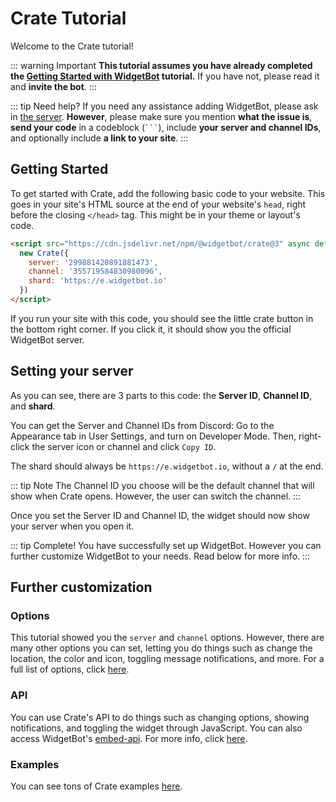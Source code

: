# Crate Tutorial

Welcome to the Crate tutorial!

::: warning Important
**This tutorial assumes you have already completed the [Getting Started with WidgetBot](/tutorial) tutorial.** If you have not, please read it and **invite the bot**.
:::

::: tip Need help?
If you need any assistance adding WidgetBot, please ask in [the server](https://discord.gg/NYBEhN7). **However**, please make sure you mention **what the issue is**, **send your code** in a codeblock (` ``` `), include **your server and channel IDs**, and optionally include **a link to your site**.
:::

## Getting Started

To get started with Crate, add the following basic code to your website. This goes in your site's HTML source at the end of your website's `head`, right before the closing `</head>` tag. This might be in your theme or layout's code.

```html
<script src="https://cdn.jsdelivr.net/npm/@widgetbot/crate@3" async defer>
  new Crate({
    server: '299881420891881473',
    channel: '355719584830980096',
    shard: 'https://e.widgetbot.io'
  })
</script>
```

If you run your site with this code, you should see the little crate button in the bottom right corner. If you click it, it should show you the official WidgetBot server.

## Setting your server

As you can see, there are 3 parts to this code: the **Server ID**, **Channel ID**, and **shard**.

You can get the Server and Channel IDs from Discord: Go to the Appearance tab in User Settings, and turn on Developer Mode. Then, right-click the server icon or channel and click `Copy ID`.

The shard should always be `https://e.widgetbot.io`, without a `/` at the end.

::: tip Note
The Channel ID you choose will be the default channel that will show when Crate opens. However, the user can switch the channel.
:::

Once you set the Server ID and Channel ID, the widget should now show your server when you open it.

::: tip Complete!
You have successfully set up WidgetBot. However you can further customize WidgetBot to your needs. Read below for more info.
:::

## Further customization

### Options
This tutorial showed you the `server` and `channel` options. However, there are many other options you can set, letting you do things such as change the location, the color and icon, toggling message notifications, and more. For a full list of options, click [here](/embed/crate/options).

### API
You can use Crate's API to do things such as changing options, showing notifications, and toggling the widget through JavaScript. You can also access WidgetBot's [embed-api](https://github.com/widgetbot-io/embed-api). For more info, click [here](/embed/crate/api).

### Examples
You can see tons of Crate examples [here](/embed/crate/examples.md).
